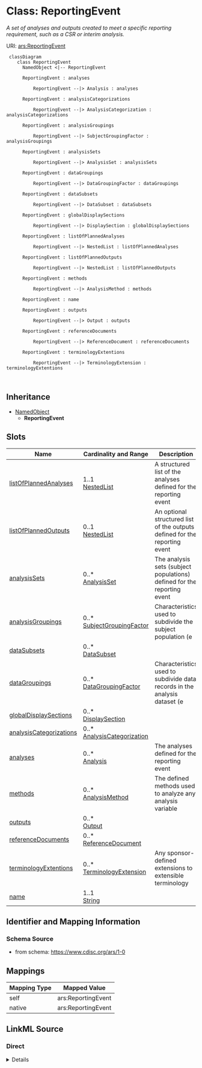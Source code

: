 # Class: ReportingEvent


_A set of analyses and outputs created to meet a specific reporting requirement, such as a CSR or interim analysis._





URI: [ars:ReportingEvent](https://www.cdisc.org/ars/1-0ReportingEvent)



```mermaid
 classDiagram
    class ReportingEvent
      NamedObject <|-- ReportingEvent
      
      ReportingEvent : analyses
        
          ReportingEvent --|> Analysis : analyses
        
      ReportingEvent : analysisCategorizations
        
          ReportingEvent --|> AnalysisCategorization : analysisCategorizations
        
      ReportingEvent : analysisGroupings
        
          ReportingEvent --|> SubjectGroupingFactor : analysisGroupings
        
      ReportingEvent : analysisSets
        
          ReportingEvent --|> AnalysisSet : analysisSets
        
      ReportingEvent : dataGroupings
        
          ReportingEvent --|> DataGroupingFactor : dataGroupings
        
      ReportingEvent : dataSubsets
        
          ReportingEvent --|> DataSubset : dataSubsets
        
      ReportingEvent : globalDisplaySections
        
          ReportingEvent --|> DisplaySection : globalDisplaySections
        
      ReportingEvent : listOfPlannedAnalyses
        
          ReportingEvent --|> NestedList : listOfPlannedAnalyses
        
      ReportingEvent : listOfPlannedOutputs
        
          ReportingEvent --|> NestedList : listOfPlannedOutputs
        
      ReportingEvent : methods
        
          ReportingEvent --|> AnalysisMethod : methods
        
      ReportingEvent : name
        
      ReportingEvent : outputs
        
          ReportingEvent --|> Output : outputs
        
      ReportingEvent : referenceDocuments
        
          ReportingEvent --|> ReferenceDocument : referenceDocuments
        
      ReportingEvent : terminologyExtentions
        
          ReportingEvent --|> TerminologyExtension : terminologyExtentions
        
      
```





## Inheritance
* [NamedObject](NamedObject.md)
    * **ReportingEvent**



## Slots

| Name | Cardinality and Range | Description | Inheritance |
| ---  | --- | --- | --- |
| [listOfPlannedAnalyses](listOfPlannedAnalyses.md) | 1..1 <br/> [NestedList](NestedList.md) | A structured list of the analyses defined for the reporting event | direct |
| [listOfPlannedOutputs](listOfPlannedOutputs.md) | 0..1 <br/> [NestedList](NestedList.md) | An optional structured list of the outputs defined for the reporting event | direct |
| [analysisSets](analysisSets.md) | 0..* <br/> [AnalysisSet](AnalysisSet.md) | The analysis sets (subject populations) defined for the reporting event | direct |
| [analysisGroupings](analysisGroupings.md) | 0..* <br/> [SubjectGroupingFactor](SubjectGroupingFactor.md) | Characteristics used to subdivide the subject population (e | direct |
| [dataSubsets](dataSubsets.md) | 0..* <br/> [DataSubset](DataSubset.md) |  | direct |
| [dataGroupings](dataGroupings.md) | 0..* <br/> [DataGroupingFactor](DataGroupingFactor.md) | Characteristics used to subdivide data records in the analysis dataset (e | direct |
| [globalDisplaySections](globalDisplaySections.md) | 0..* <br/> [DisplaySection](DisplaySection.md) |  | direct |
| [analysisCategorizations](analysisCategorizations.md) | 0..* <br/> [AnalysisCategorization](AnalysisCategorization.md) |  | direct |
| [analyses](analyses.md) | 0..* <br/> [Analysis](Analysis.md) | The analyses defined for the reporting event | direct |
| [methods](methods.md) | 0..* <br/> [AnalysisMethod](AnalysisMethod.md) | The defined methods used to analyze any analysis variable | direct |
| [outputs](outputs.md) | 0..* <br/> [Output](Output.md) |  | direct |
| [referenceDocuments](referenceDocuments.md) | 0..* <br/> [ReferenceDocument](ReferenceDocument.md) |  | direct |
| [terminologyExtentions](terminologyExtentions.md) | 0..* <br/> [TerminologyExtension](TerminologyExtension.md) | Any sponsor-defined extensions to extensible terminology | direct |
| [name](name.md) | 1..1 <br/> [String](String.md) |  | [NamedObject](NamedObject.md) |









## Identifier and Mapping Information







### Schema Source


* from schema: https://www.cdisc.org/ars/1-0





## Mappings

| Mapping Type | Mapped Value |
| ---  | ---  |
| self | ars:ReportingEvent |
| native | ars:ReportingEvent |





## LinkML Source

<!-- TODO: investigate https://stackoverflow.com/questions/37606292/how-to-create-tabbed-code-blocks-in-mkdocs-or-sphinx -->

### Direct

<details>
```yaml
name: ReportingEvent
description: A set of analyses and outputs created to meet a specific reporting requirement,
  such as a CSR or interim analysis.
from_schema: https://www.cdisc.org/ars/1-0
rank: 1000
is_a: NamedObject
slots:
- listOfPlannedAnalyses
- listOfPlannedOutputs
- analysisSets
- analysisGroupings
- dataSubsets
- dataGroupings
- globalDisplaySections
- analysisCategorizations
- analyses
- methods
- outputs
- referenceDocuments
- terminologyExtentions
tree_root: true

```
</details>

### Induced

<details>
```yaml
name: ReportingEvent
description: A set of analyses and outputs created to meet a specific reporting requirement,
  such as a CSR or interim analysis.
from_schema: https://www.cdisc.org/ars/1-0
rank: 1000
is_a: NamedObject
attributes:
  listOfPlannedAnalyses:
    name: listOfPlannedAnalyses
    description: A structured list of the analyses defined for the reporting event.
    from_schema: https://www.cdisc.org/ars/1-0
    rank: 1000
    alias: listOfPlannedAnalyses
    owner: ReportingEvent
    domain_of:
    - ReportingEvent
    range: NestedList
    required: true
  listOfPlannedOutputs:
    name: listOfPlannedOutputs
    description: An optional structured list of the outputs defined for the reporting
      event.
    from_schema: https://www.cdisc.org/ars/1-0
    rank: 1000
    alias: listOfPlannedOutputs
    owner: ReportingEvent
    domain_of:
    - ReportingEvent
    range: NestedList
    required: false
  analysisSets:
    name: analysisSets
    description: The analysis sets (subject populations) defined for the reporting
      event.
    from_schema: https://www.cdisc.org/ars/1-0
    rank: 1000
    multivalued: true
    alias: analysisSets
    owner: ReportingEvent
    domain_of:
    - ReportingEvent
    range: AnalysisSet
    inlined: true
    inlined_as_list: true
  analysisGroupings:
    name: analysisGroupings
    description: Characteristics used to subdivide the subject population (e.g., treatment,
      sex, age group).
    from_schema: https://www.cdisc.org/ars/1-0
    rank: 1000
    multivalued: true
    alias: analysisGroupings
    owner: ReportingEvent
    domain_of:
    - ReportingEvent
    range: SubjectGroupingFactor
    inlined: true
    inlined_as_list: true
  dataSubsets:
    name: dataSubsets
    from_schema: https://www.cdisc.org/ars/1-0
    rank: 1000
    multivalued: true
    alias: dataSubsets
    owner: ReportingEvent
    domain_of:
    - ReportingEvent
    range: DataSubset
    inlined: true
    inlined_as_list: true
  dataGroupings:
    name: dataGroupings
    description: Characteristics used to subdivide data records in the analysis dataset
      (e.g., visit, system organ class).
    from_schema: https://www.cdisc.org/ars/1-0
    rank: 1000
    multivalued: true
    alias: dataGroupings
    owner: ReportingEvent
    domain_of:
    - ReportingEvent
    range: DataGroupingFactor
    inlined: true
    inlined_as_list: true
  globalDisplaySections:
    name: globalDisplaySections
    from_schema: https://www.cdisc.org/ars/1-0
    rank: 1000
    multivalued: true
    alias: globalDisplaySections
    owner: ReportingEvent
    domain_of:
    - ReportingEvent
    range: DisplaySection
    inlined: true
    inlined_as_list: true
  analysisCategorizations:
    name: analysisCategorizations
    from_schema: https://www.cdisc.org/ars/1-0
    rank: 1000
    multivalued: true
    alias: analysisCategorizations
    owner: ReportingEvent
    domain_of:
    - ReportingEvent
    range: AnalysisCategorization
    inlined: true
    inlined_as_list: true
  analyses:
    name: analyses
    description: The analyses defined for the reporting event.
    from_schema: https://www.cdisc.org/ars/1-0
    rank: 1000
    multivalued: true
    alias: analyses
    owner: ReportingEvent
    domain_of:
    - ReportingEvent
    range: Analysis
    inlined: true
    inlined_as_list: true
  methods:
    name: methods
    description: The defined methods used to analyze any analysis variable.
    from_schema: https://www.cdisc.org/ars/1-0
    rank: 1000
    multivalued: true
    alias: methods
    owner: ReportingEvent
    domain_of:
    - ReportingEvent
    range: AnalysisMethod
    inlined: true
    inlined_as_list: true
  outputs:
    name: outputs
    from_schema: https://www.cdisc.org/ars/1-0
    rank: 1000
    multivalued: true
    alias: outputs
    owner: ReportingEvent
    domain_of:
    - ReportingEvent
    range: Output
    inlined: true
    inlined_as_list: true
  referenceDocuments:
    name: referenceDocuments
    from_schema: https://www.cdisc.org/ars/1-0
    rank: 1000
    multivalued: true
    alias: referenceDocuments
    owner: ReportingEvent
    domain_of:
    - ReportingEvent
    range: ReferenceDocument
    inlined: true
  terminologyExtentions:
    name: terminologyExtentions
    description: Any sponsor-defined extensions to extensible terminology.
    from_schema: https://www.cdisc.org/ars/1-0
    rank: 1000
    multivalued: true
    alias: terminologyExtentions
    owner: ReportingEvent
    domain_of:
    - ReportingEvent
    range: TerminologyExtension
    inlined: true
    inlined_as_list: true
  name:
    name: name
    from_schema: https://www.cdisc.org/ars/1-0
    rank: 1000
    alias: name
    owner: ReportingEvent
    domain_of:
    - NamedObject
    range: string
    required: true
tree_root: true

```
</details>